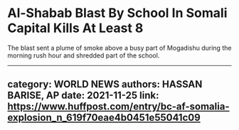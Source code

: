 # Al-Shabab Blast By School In Somali Capital Kills At Least 8

The blast sent a plume of smoke above a busy part of Mogadishu during the morning rush hour and shredded part of the school.

---
category: WORLD NEWS
authors: HASSAN BARISE, AP
date: 2021-11-25
link: https://www.huffpost.com/entry/bc-af-somalia-explosion_n_619f70eae4b0451e55041c09
---
